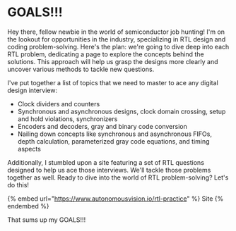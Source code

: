 # GOALS!!!

Hey there, fellow newbie in the world of semiconductor job hunting! I'm on the lookout for opportunities in the industry, specializing in RTL design and coding problem-solving. Here's the plan: we're going to dive deep into each RTL problem, dedicating a page to explore the concepts behind the solutions. This approach will help us grasp the designs more clearly and uncover various methods to tackle new questions.

I've put together a list of topics that we need to master to ace any digital design interview:

* Clock dividers and counters
* Synchronous and asynchronous designs, clock domain crossing, setup and hold violations, synchronizers
* Encoders and decoders, gray and binary code conversion
* Nailing down concepts like synchronous and asynchronous FIFOs, depth calculation, parameterized gray code equations, and timing aspects

Additionally, I stumbled upon a site featuring a set of RTL questions designed to help us ace those interviews. We'll tackle those problems together as well. Ready to dive into the world of RTL problem-solving? Let's do this!

{% embed url="https://www.autonomousvision.io/rtl-practice" %}
Site
{% endembed %}

That sums up my GOALS!!!

